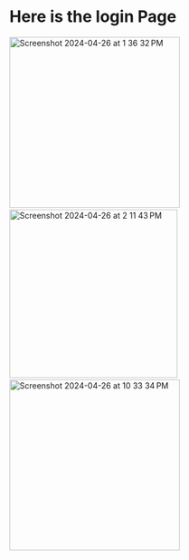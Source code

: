 # Here is the login Page

<img width="301" alt="Screenshot 2024-04-26 at 1 36 32 PM" src="https://github.com/Omveer99/Login-Page-Swift-UI/assets/109145701/5905fdfd-4ed5-45ce-b74f-b5c56106bba5">
&#160&#160&#160&#160&#160&#160&#160&#160&#160&#160&#160&#160
<img width="297" alt="Screenshot 2024-04-26 at 2 11 43 PM" src="https://github.com/Omveer99/Login-Page-Swift-UI/assets/109145701/665ed19b-7bdc-4163-ab88-e8f87e5c358d">
&#160&#160&#160&#160&#160&#160&#160&#160&#160&#160&#160&#160
<img width="301" alt="Screenshot 2024-04-26 at 10 33 34 PM" src="https://github.com/Omveer99/Login-Page-Swift-UI/assets/109145701/c760c1d1-237e-40d2-817f-8924df348a6c">
